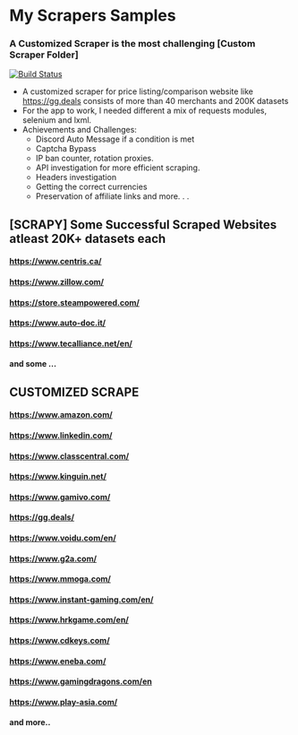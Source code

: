 # My Scrapers Samples
### A Customized Scraper is the most challenging [Custom Scraper Folder]
[![Build Status](https://travis-ci.org/joemccann/dillinger.svg?branch=master)](https://travis-ci.org/joemccann/dillinger)
  - A customized scraper for price listing/comparison website like https://gg.deals consists of more than 40 merchants and 200K datasets
  - For the app to work, I needed different a mix of requests modules, selenium and lxml.
  - Achievements and Challenges:
      - Discord Auto Message if a condition is met
      - Captcha Bypass
      - IP ban counter, rotation proxies.
      - API investigation for more efficient scraping.
      - Headers investigation
      - Getting the correct currencies
      - Preservation of affiliate links
      and more. . . 


## [SCRAPY] Some Successful Scraped Websites atleast 20K+ datasets each
#### https://www.centris.ca/
#### https://www.zillow.com/
#### https://store.steampowered.com/
#### https://www.auto-doc.it/
#### https://www.tecalliance.net/en/
#### and some ...

## CUSTOMIZED SCRAPE
#### https://www.amazon.com/
#### https://www.linkedin.com/
#### https://www.classcentral.com/
#### https://www.kinguin.net/
#### https://www.gamivo.com/
#### https://gg.deals/
#### https://www.voidu.com/en/
#### https://www.g2a.com/
#### https://www.mmoga.com/
#### https://www.instant-gaming.com/en/
#### https://www.hrkgame.com/en/
#### https://www.cdkeys.com/
#### https://www.eneba.com/
#### https://www.gamingdragons.com/en
#### https://www.play-asia.com/
#### and more..




